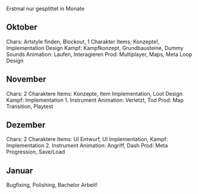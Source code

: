 Erstmal nur gesplittet in Monate
## Oktober
Chars: Artstyle finden, Blockout, 1 Charakter
Items: Konzepte!, Implementation Design
Kampf: Kampfkonzept, Grundbausteine, Dummy Sounds
Animation: Laufen, Interagieren
Prod: Multiplayer, Maps, Meta Loop Design
## November
Chars: 2 Charaktere
Items: Konzepte, Item Implementation, Loot Design
Kampf: Implementation 1. Instrument
Animation: Verletzt, Tod
Prod: Map Transition, Playtest
## Dezember
Chars: 2 Charaktere
Items: UI Entwurf, UI Implementation, 
Kampf: Implementation 2. Instrument
Animation: Angriff, Dash
Prod: Meta Progression, Save/Load
## Januar
Bugfixing, Polishing, Bachelor Arbeit!